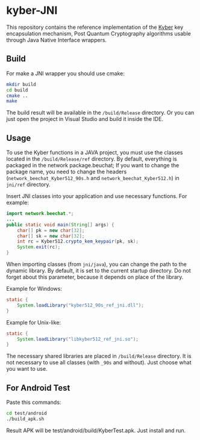 # kyber-JNI

This repository contains the reference implementation of the [Kyber](https://www.pq-crystals.org/kyber/) key encapsulation mechanism, Post Quantum Cryptography algorithms usable through Java Native Interface wrappers.

## Build

For make a JNI wrapper you should use cmake:
```sh
mkdir build
cd build
cmake ..
make
```
The build result will be available in the `/build/Release` directory.
Or you can just open the project in Visual Studio and build it inside the IDE.

## Usage

To use the Kyber functions in a JAVA project, you must use the classes located in the `/build/Release/ref` directory.
By default, everything is packaged in the network package.beuchat; If you want to change the package name, you need to change the headers (`network_beechat_Kyber512_90s.h` and `network_beechat_Kyber512.h`) in `jni/ref` directory.

Insert JNI classes into your application and use necessary functions. For example:

```java
import network.beechat.*;
...
public static void main(String[] args) {
    char[] pk = new char[32];
    char[] sk = new char[32];
    int rc = Kyber512.crypto_kem_keypair(pk, sk);
    System.exit(rc);
}
```
When importing classes (from `jni/java`), you can change the path to the dynamic library. By default, it is set to the current startup directory. Do not forget about this parameter, because it depends on place of the library.

Example for Windows:
```java
static {
    System.loadLibrary("kyber512_90s_ref_jni.dll");
}
```

Example for Unix-like:
```java
static {
    System.loadLibrary("libkyber512_ref_jni.so");
}
```

The necessary shared libraries are placed in `/build/Release` directory. It is not necessary to use all classes (with `_90s` and without). Just choose what you want to use.


## For Android Test

Paste this commands:

```bash
cd test/android
./build_apk.sh
```

Result APK will be test/android/build/KyberTest.apk.
Just install and run.


